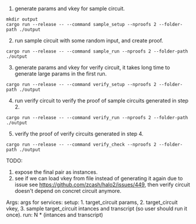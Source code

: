 1. generate params and vkey for sample circuit.
```
mkdir output
cargo run --release -- --command sample_setup --nproofs 2 --folder-path ./output
```

2. run sample circuit with some random input, and create proof.
```
cargo run --release -- --command sample_run --nproofs 2 --folder-path ./output
```

3. generate params and vkey for verify circuit, it takes long time to generate large params in the first run.
```
cargo run --release -- --command verify_setup --nproofs 2 --folder-path ./output
```

4. run verify circuit to verify the proof of sample circuits generated in step 2.
```
cargo run --release -- --command verify_run --nproofs 2 --folder-path ./output
```

5. verify the proof of verify circuits generated in step 4.
```
cargo run --release -- --command verify_check --nproofs 2 --folder-path ./output
```

TODO:
1. expose the final pair as instances.
2. see if we can load vkey from file instead of generating it again due to issue see https://github.com/zcash/halo2/issues/449, then verify circuit doesn't depend on concret circuit anymore.

Args:
args for services:
setup: 1. target_circuit params, 2. target_circuit vkey, 3. sample target_circuit intances and transcript (so user should run it once).
run: N * (intances and transcript)
